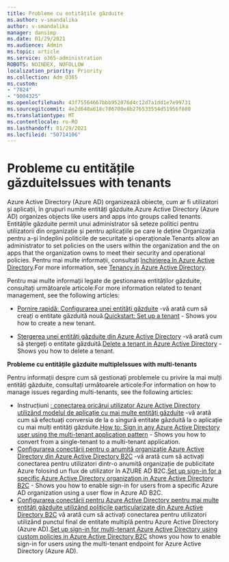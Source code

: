 ```yaml
---
title: Probleme cu entitățile găzduite
ms.author: v-smandalika
author: v-smandalika
manager: dansimp
ms.date: 01/29/2021
ms.audience: Admin
ms.topic: article
ms.service: o365-administration
ROBOTS: NOINDEX, NOFOLLOW
localization_priority: Priority
ms.collection: Adm_O365
ms.custom:
- "7824"
- "9004325"
ms.openlocfilehash: 43f75564667bbb952076d4c12d7a1dd1e7e99731
ms.sourcegitcommit: 4e2d640a618c786700e8b276533554d51956f080
ms.translationtype: MT
ms.contentlocale: ro-RO
ms.lasthandoff: 01/29/2021
ms.locfileid: "50714106"
---
```

# <a name="issues-with-tenants"></a><span data-ttu-id="229c7-102">Probleme cu entitățile găzduite</span><span class="sxs-lookup"><span data-stu-id="229c7-102">Issues with tenants</span></span>

<span data-ttu-id="229c7-103">Azure Active Directory (Azure AD) organizează obiecte, cum ar fi utilizatori și aplicații, în grupuri numite entități găzduite.</span><span class="sxs-lookup"><span data-stu-id="229c7-103">Azure Active Directory (Azure AD) organizes objects like users and apps into groups called tenants.</span></span> <span data-ttu-id="229c7-104">Entitățile găzduite permit unui administrator să seteze politici pentru utilizatorii din organizație și pentru aplicațiile pe care le deține Organizația pentru a-și îndeplini politicile de securitate și operaționale.</span><span class="sxs-lookup"><span data-stu-id="229c7-104">Tenants allow an administrator to set policies on the users within the organization and the on apps that the organization owns to meet their security and operational policies.</span></span> <span data-ttu-id="229c7-105">Pentru mai multe informații, consultați [închirierea în Azure Active Directory](https://docs.microsoft.com/azure/active-directory/develop/single-and-multi-tenant-apps).</span><span class="sxs-lookup"><span data-stu-id="229c7-105">For more information, see [Tenancy in Azure Active Directory](https://docs.microsoft.com/azure/active-directory/develop/single-and-multi-tenant-apps).</span></span>

<span data-ttu-id="229c7-106">Pentru mai multe informații legate de gestionarea entităților găzduite, consultați următoarele articole:</span><span class="sxs-lookup"><span data-stu-id="229c7-106">For more information related to tenant management, see the following articles:</span></span>

- <span data-ttu-id="229c7-107">[Pornire rapidă: Configurarea unei entități găzduite](https://docs.microsoft.com/azure/active-directory/develop/quickstart-create-new-tenant) -vă arată cum să creați o entitate găzduită nouă.</span><span class="sxs-lookup"><span data-stu-id="229c7-107">[Quickstart: Set up a tenant](https://docs.microsoft.com/azure/active-directory/develop/quickstart-create-new-tenant) - Shows you how to create a new tenant.</span></span>

- <span data-ttu-id="229c7-108">[Ștergerea unei entități găzduite din Azure Active Directory](https://docs.microsoft.com/azure/active-directory/enterprise-users/directory-delete-howto) -vă arată cum să ștergeți o entitate găzduită.</span><span class="sxs-lookup"><span data-stu-id="229c7-108">[Delete a tenant in Azure Active Directory](https://docs.microsoft.com/azure/active-directory/enterprise-users/directory-delete-howto) - Shows you how to delete a tenant.</span></span>

<span data-ttu-id="229c7-109">**Probleme cu entitățile găzduite multiple**</span><span class="sxs-lookup"><span data-stu-id="229c7-109">**Issues with multi-tenants**</span></span>

<span data-ttu-id="229c7-110">Pentru informații despre cum să gestionați problemele cu privire la mai mulți entități găzduite, consultați următoarele articole:</span><span class="sxs-lookup"><span data-stu-id="229c7-110">For information on how to manage issues regarding multi-tenants, see the following articles:</span></span>

- <span data-ttu-id="229c7-111">Instrucțiuni [: conectarea oricărui utilizator Azure Active Directory utilizând modelul de aplicație cu mai multe entități găzduite](https://docs.microsoft.com/azure/active-directory/develop/howto-convert-app-to-be-multi-tenant) -vă arată cum să efectuați conversia de la o singură entitate găzduită la o aplicație cu mai mulți entități găzduite.</span><span class="sxs-lookup"><span data-stu-id="229c7-111">[How to: Sign in any Azure Active Directory user using the multi-tenant application pattern](https://docs.microsoft.com/azure/active-directory/develop/howto-convert-app-to-be-multi-tenant) - Shows you how to convert from a single-tenant to a multi-tenant application.</span></span>
- <span data-ttu-id="229c7-112">[Configurarea conectării pentru o anumită organizație Azure Active Directory din Azure Active Directory B2C](https://docs.microsoft.com/azure/active-directory-b2c/identity-provider-azure-ad-single-tenant?pivots=b2c-user-flow) -vă arată cum să activați conectarea pentru utilizatori dintr-o anumită organizație de publicitate Azure folosind un flux de utilizator în AZURE AD B2C.</span><span class="sxs-lookup"><span data-stu-id="229c7-112">[Set up sign-in for a specific Azure Active Directory organization in Azure Active Directory B2C](https://docs.microsoft.com/azure/active-directory-b2c/identity-provider-azure-ad-single-tenant?pivots=b2c-user-flow) - Shows you how to enable sign-in for users from a specific Azure AD organization using a user flow in Azure AD B2C.</span></span>
- <span data-ttu-id="229c7-113">[Configurarea conectării pentru Azure Active Directory pentru mai multe entități găzduite utilizând politicile particularizate din Azure Active Directory B2C](https://docs.microsoft.com/azure/active-directory-b2c/identity-provider-azure-ad-multi-tenant?pivots=b2c-custom-policy)  vă arată cum să activați conectarea pentru utilizatori utilizând punctul final de entitate multiplă pentru Azure Active Directory (Azure AD).</span><span class="sxs-lookup"><span data-stu-id="229c7-113">[Set up sign-in for multi-tenant Azure Active Directory using custom policies in Azure Active Directory B2C](https://docs.microsoft.com/azure/active-directory-b2c/identity-provider-azure-ad-multi-tenant?pivots=b2c-custom-policy)  shows you how to enable sign-in for users using the multi-tenant endpoint for Azure Active Directory (Azure AD).</span></span>






